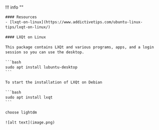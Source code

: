 !!! info ""

    #### Resources
    - [lxqt-on-linux](https://www.addictivetips.com/ubuntu-linux-tips/lxqt-on-linux/)

    #### LXQt on Linux

    This package contains LXQt and various programs, apps, and a login session so you can use the desktop.

    ```bash
    sudo apt install lubuntu-desktop
    ```

    To start the installation of LXQt on Debian

    ```bash
    sudo apt install lxqt
    ```

    choose lightdm

    ![alt text](image.png)
